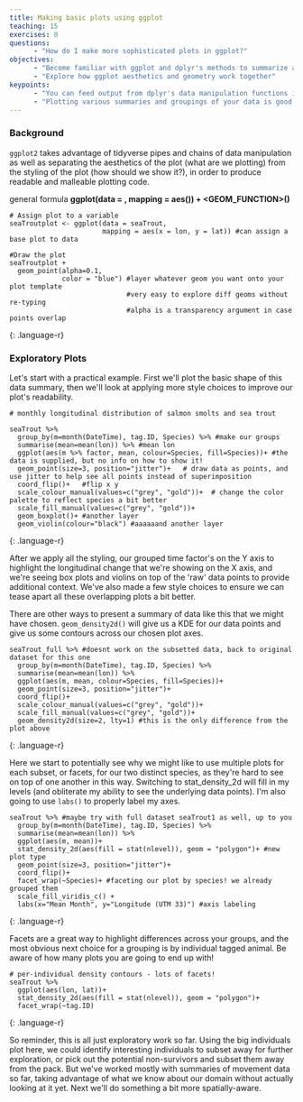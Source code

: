 ```yaml
---
title: Making basic plots using ggplot
teaching: 15
exercises: 0
questions:
      - "How do I make more sophisticated plots in ggplot?"
objectives:
      - "Become familiar with ggplot and dplyr's methods to summarize and plot data"
      - "Explore how ggplot aesthetics and geometry work together"
keypoints:
      - "You can feed output from dplyr's data manipulation functions into ggplot using pipes."
      - "Plotting various summaries and groupings of your data is good practice at the exploratory phase, and dplyr and ggplot make iterating different ideas straightforward."
---
```



### Background

`ggplot2` takes advantage of tidyverse pipes and chains of data manipulation as well as separating the aesthetics of the plot (what are we plotting) from the styling of the plot (how should we show it?), in order to produce readable and malleable plotting code.

general formula **ggplot(data = <DATA>, mapping = aes(<MAPPINGS>)) +  <GEOM_FUNCTION>()**
~~~
# Assign plot to a variable
seaTroutplot <- ggplot(data = seaTrout, 
                       mapping = aes(x = lon, y = lat)) #can assign a base plot to data

#Draw the plot
seaTroutplot + 
  geom_point(alpha=0.1, 
             color = "blue") #layer whatever geom you want onto your plot template
                             #very easy to explore diff geoms without re-typing
                             #alpha is a transparency argument in case points overlap
~~~
{: .language-r}


### Exploratory Plots

Let's start with a practical example. First we'll plot the basic shape of this data summary, then we'll look at applying more style choices to improve our plot's readability.
~~~
# monthly longitudinal distribution of salmon smolts and sea trout

seaTrout %>%
  group_by(m=month(DateTime), tag.ID, Species) %>% #make our groups
  summarise(mean=mean(lon)) %>% #mean lon
  ggplot(aes(m %>% factor, mean, colour=Species, fill=Species))+ #the data is supplied, but no info on how to show it!
  geom_point(size=3, position="jitter")+   # draw data as points, and use jitter to help see all points instead of superimposition
  coord_flip()+   #flip x y    
  scale_colour_manual(values=c("grey", "gold"))+  # change the color palette to reflect species a bit better
  scale_fill_manual(values=c("grey", "gold"))+ 
  geom_boxplot()+ #another layer
  geom_violin(colour="black") #aaaaaand another layer

~~~
{: .language-r}

After we apply all the styling, our grouped time factor's on the Y axis to highlight the longitudinal change that we're showing on the X axis, and we're seeing box plots and violins on top of the 'raw' data points to provide additional context. We've also made a few style choices to ensure we can tease apart all these overlapping plots a bit better.


There are other ways to present a summary of data like this that we might have chosen. `geom_density2d()` will give us a KDE for our data points and give us some contours across our chosen plot axes.
~~~
seaTrout_full %>% #doesnt work on the subsetted data, back to original dataset for this one
  group_by(m=month(DateTime), tag.ID, Species) %>%
  summarise(mean=mean(lon)) %>%
  ggplot(aes(m, mean, colour=Species, fill=Species))+
  geom_point(size=3, position="jitter")+
  coord_flip()+
  scale_colour_manual(values=c("grey", "gold"))+
  scale_fill_manual(values=c("grey", "gold"))+
  geom_density2d(size=2, lty=1) #this is the only difference from the plot above 
~~~
{: .language-r}

Here we start to potentially see why we might like to use multiple plots for each subset, or facets, for our two distinct species, as they're hard to see on top of one another in this way. Switching to stat_density_2d will fill in my levels (and obliterate my ability to see the underlying data points). I'm also going to use `labs()` to properly label my axes.

~~~
seaTrout %>% #maybe try with full dataset seaTrout1 as well, up to you
  group_by(m=month(DateTime), tag.ID, Species) %>%
  summarise(mean=mean(lon)) %>%
  ggplot(aes(m, mean))+
  stat_density_2d(aes(fill = stat(nlevel)), geom = "polygon")+ #new plot type
  geom_point(size=3, position="jitter")+
  coord_flip()+
  facet_wrap(~Species)+ #faceting our plot by species! we already grouped them
  scale_fill_viridis_c() +
  labs(x="Mean Month", y="Longitude (UTM 33)") #axis labeling
~~~
{: .language-r}

Facets are a great way to highlight differences across your groups, and the most obvious next choice for a grouping is by individual tagged animal. Be aware of how many plots you are going to end up with!

~~~
# per-individual density contours - lots of facets!
seaTrout %>%
  ggplot(aes(lon, lat))+
  stat_density_2d(aes(fill = stat(nlevel)), geom = "polygon")+
  facet_wrap(~tag.ID)
~~~
{: .language-r}

So reminder, this is all just exploratory work so far. Using the big individuals plot here, we could identify interesting individuals to subset away for further exploration, or pick out the potential non-survivors and subset them away from the pack. But we've worked mostly with summaries of movement data so far, taking advantage of what we know about our domain without actually looking at it yet. Next we'll do something a bit more spatially-aware.
